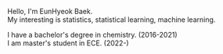 Hello, I'm EunHyeok Baek.  
My interesting is statistics, statistical learning, machine learning.  
  
I have a bachelor's degree in chemistry. (2016-2021)  
I am master's student in ECE. (2022-)  
 
